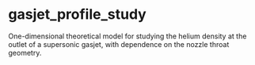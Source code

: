 # gasjet_profile_study
One-dimensional theoretical model for studying the helium density at the outlet of a supersonic gasjet, with dependence on the nozzle throat geometry.
